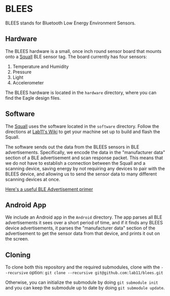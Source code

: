 BLEES
=====
BLEES stands for Bluetooth Low Energy Environment Sensors.

Hardware
--------
The BLEES hardware is a small, once inch round sensor board that mounts onto a [Squall](https://github.com/helena-project/squall) BLE sensor tag. The board 
currently has four sensors:

1. Temperature and Humidity
2. Pressure
3. Light
4. Accelerometer

The BLEES hardware is located in the `hardware` directory, where you can find
the Eagle design files.

Software
--------
The [Squall](https://github.com/helena-project/squall) uses the software located 
in the `software` directory. Follow the directions at [Lab11's Wiki](http://lab11.eecs.umich.edu/wiki/doku.php?id=eecs582w15:setup:start) to 
get your machine set up to build and flash the Squall.

The software sends out the data from the BLEES sensors in BLE advertisements. Specifically,
we encode the data in the "manufacturer data" section of a BLE advertisement and scan response packet.
This means that we do not have to establish a connection between the Squall and a scanning device, 
saving energy by not requiring any devices to pair with the BLEES device, and allowing us to send
the sensor data to many different scanning devices at once.

[Here's a useful BLE Advertisement primer](http://www.argenox.com/bluetooth-low-energy-ble-v4-0-development/library/a-ble-advertising-primer/)

Android App
-----------
We include an Android app in the `Android` directory. The app parses all BLE advertisements it sees
over a short period of time, and if it finds any BLEES device advertisements,
it parses the "manufacturer data" section of the advertisement to get the sensor data from that device,
and prints it out on the screen.

Cloning
-------
To clone both this repository and the required submodules,
clone with the `--recursive` option: 
`git clone --recursive git@github.com:lab11/blees.git`

Otherwise, you can initialize the submodule by doing
`git submodule init` and you can keep the submodule up to 
date by doing `git submodule update`.
